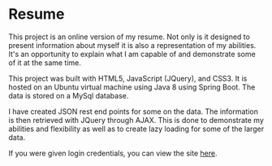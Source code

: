# Resume

This project is an online version of my resume. Not only is it designed to present information about myself it is also a representation of my abilities. It's an opportunity to explain what I am capable of and demonstrate some of it at the same time.

This project was built with HTML5, JavaScript (JQuery), and CSS3. It is hosted on an Ubuntu virtual machine using Java 8 using Spring Boot. The data is stored on a MySql database.

I have created JSON rest end points for some on the data. The information is then retrieved with JQuery through AJAX. This is done to demonstrate my abilities and flexibility as well as to create lazy loading for some of the larger data.

If you were given login credentials, you can view the site [here](http://resume.gregpechiro.com). 
